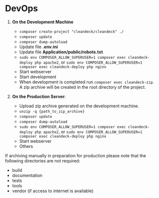 # DevOps

1. **On the Development Machine**
    * ```composer create-project "cleandeck/cleandeck" ./```
    * ```composer update```
    * ```composer dump-autoload```
    * Update file **.env.ini**
    * Update file **Application/public/robots.txt**
    * ```sudo env COMPOSER_ALLOW_SUPERUSER=1 composer exec cleandeck-deploy php apache2```, or  ```sudo env COMPOSER_ALLOW_SUPERUSER=1 composer exec cleandeck-deploy php nginx```
    * Start webserver
    * Start development
    * When development is completed run ```composer exec cleandeck-zip```. A zip archive will be created in the root
      directory of the project.

2. **On the Production Server**:
    * Upload zip archive generated on the development machine.
    * ```unzip -q {path_to_zip_archive}```
    * ```composer update```
    * ```composer dump-autoload```
    * ```sudo env COMPOSER_ALLOW_SUPERUSER=1 composer exec cleandeck-deploy php apache2```, or  ```sudo env COMPOSER_ALLOW_SUPERUSER=1 composer exec cleandeck-deploy php nginx```
    * Start webserver
    * Others

If archiving manually in preparation for production please note that the following directories are not required:

* build
* documentation
* tests
* tools
* vendor (if access to internet is available)
